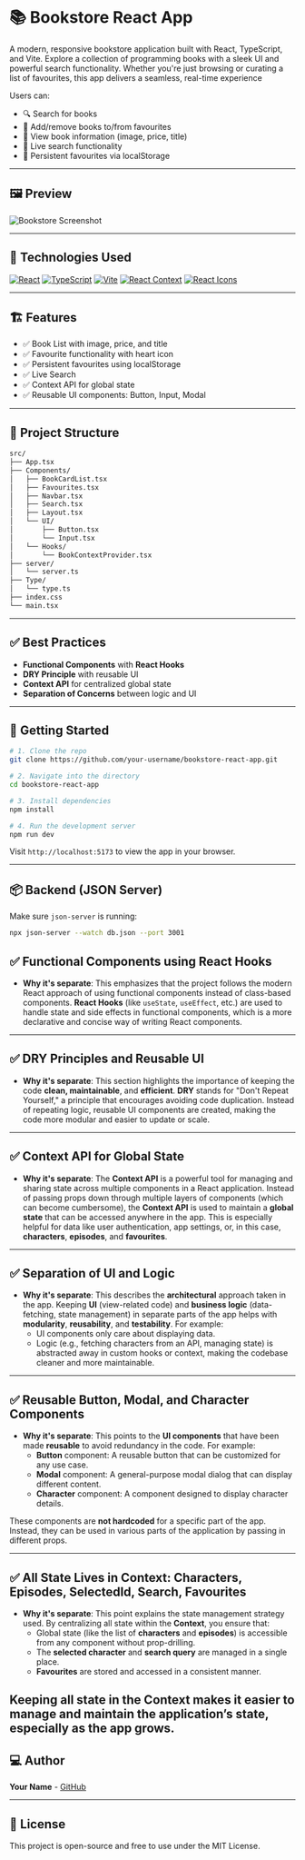 
# 📚 Bookstore React App

A modern, responsive bookstore application built with React, TypeScript, and Vite.
Explore a collection of programming books with a sleek UI and powerful search functionality. Whether you're just browsing or curating a list of favourites, this app delivers a seamless, real-time experience

Users can:
- 🔍 Search for books
- 💖 Add/remove books to/from favourites
- 📖 View book information (image, price, title)
- 🔄 Live search functionality
- 💾 Persistent favourites via localStorage

---

## 🖼️ Preview

![Bookstore Screenshot](https://i.postimg.cc/Ssnm6PX2/Screenshot-279.png)

---

## 🧰 Technologies Used

[![React](https://img.shields.io/badge/React-Hooks-blue?style=flat-square&logo=react)](https://reactjs.org)
[![TypeScript](https://img.shields.io/badge/TypeScript-Strongly_Typed-blue?style=flat-square&logo=typescript)](https://www.typescriptlang.org)
[![Vite](https://img.shields.io/badge/Vite-Fast-purple?style=flat-square&logo=vite)](https://vitejs.dev)
[![React Context](https://img.shields.io/badge/Context_API-State_Management-green?style=flat-square)](https://reactjs.org/docs/context.html)
[![React Icons](https://img.shields.io/badge/React_Icons-Icons-blue?style=flat-square)](https://react-icons.github.io/react-icons)

---

## 🏗️ Features

- ✅ Book List with image, price, and title
- ✅ Favourite functionality with heart icon
- ✅ Persistent favourites using localStorage
- ✅ Live Search
- ✅ Context API for global state
- ✅ Reusable UI components: Button, Input, Modal

---

## 📂 Project Structure

```bash
src/
├── App.tsx
├── Components/
│   ├── BookCardList.tsx
│   ├── Favourites.tsx
│   ├── Navbar.tsx
│   ├── Search.tsx
│   ├── Layout.tsx
│   └── UI/
│       ├── Button.tsx
│       └── Input.tsx
│   └── Hooks/
│       └── BookContextProvider.tsx
├── server/
│   └── server.ts
├── Type/
│   └── type.ts
├── index.css
└── main.tsx
```

---

## ✅ Best Practices

- **Functional Components** with **React Hooks**
- **DRY Principle** with reusable UI
- **Context API** for centralized global state
- **Separation of Concerns** between logic and UI

---

## 🚀 Getting Started

```bash
# 1. Clone the repo
git clone https://github.com/your-username/bookstore-react-app.git

# 2. Navigate into the directory
cd bookstore-react-app

# 3. Install dependencies
npm install

# 4. Run the development server
npm run dev
```

Visit `http://localhost:5173` to view the app in your browser.

---

## 📦 Backend (JSON Server)

Make sure `json-server` is running:

```bash
npx json-server --watch db.json --port 3001
```

## ✅ Functional Components using React Hooks

- **Why it's separate**: This emphasizes that the project follows the modern React approach of using functional components instead of class-based components. **React Hooks** (like `useState`, `useEffect`, etc.) are used to handle state and side effects in functional components, which is a more declarative and concise way of writing React components.

---

## ✅ DRY Principles and Reusable UI

- **Why it's separate**: This section highlights the importance of keeping the code **clean, maintainable**, and **efficient**. **DRY** stands for "Don't Repeat Yourself," a principle that encourages avoiding code duplication. Instead of repeating logic, reusable UI components are created, making the code more modular and easier to update or scale.

---

## ✅ Context API for Global State

- **Why it's separate**: The **Context API** is a powerful tool for managing and sharing state across multiple components in a React application. Instead of passing props down through multiple layers of components (which can become cumbersome), the **Context API** is used to maintain a **global state** that can be accessed anywhere in the app. This is especially helpful for data like user authentication, app settings, or, in this case, **characters**, **episodes**, and **favourites**.

---

## ✅ Separation of UI and Logic

- **Why it's separate**: This describes the **architectural** approach taken in the app. Keeping **UI** (view-related code) and **business logic** (data-fetching, state management) in separate parts of the app helps with **modularity**, **reusability**, and **testability**. For example:
  - UI components only care about displaying data.
  - Logic (e.g., fetching characters from an API, managing state) is abstracted away in custom hooks or context, making the codebase cleaner and more maintainable.

---

## ✅ Reusable Button, Modal, and Character Components

- **Why it's separate**: This points to the **UI components** that have been made **reusable** to avoid redundancy in the code. For example:
  - **Button** component: A reusable button that can be customized for any use case.
  - **Modal** component: A general-purpose modal dialog that can display different content.
  - **Character** component: A component designed to display character details.

These components are **not hardcoded** for a specific part of the app. Instead, they can be used in various parts of the application by passing in different props.

---

## ✅ All State Lives in Context: Characters, Episodes, SelectedId, Search, Favourites

- **Why it's separate**: This point explains the state management strategy used. By centralizing all state within the **Context**, you ensure that:
  - Global state (like the list of **characters** and **episodes**) is accessible from any component without prop-drilling.
  - The **selected character** and **search query** are managed in a single place.
  - **Favourites** are stored and accessed in a consistent manner.

Keeping all state in the **Context** makes it easier to manage and maintain the application’s state, especially as the app grows.
---

## 💻 Author

**Your Name** - [GitHub](https://github.com/your-username)

---

## 📜 License

This project is open-source and free to use under the MIT License.
